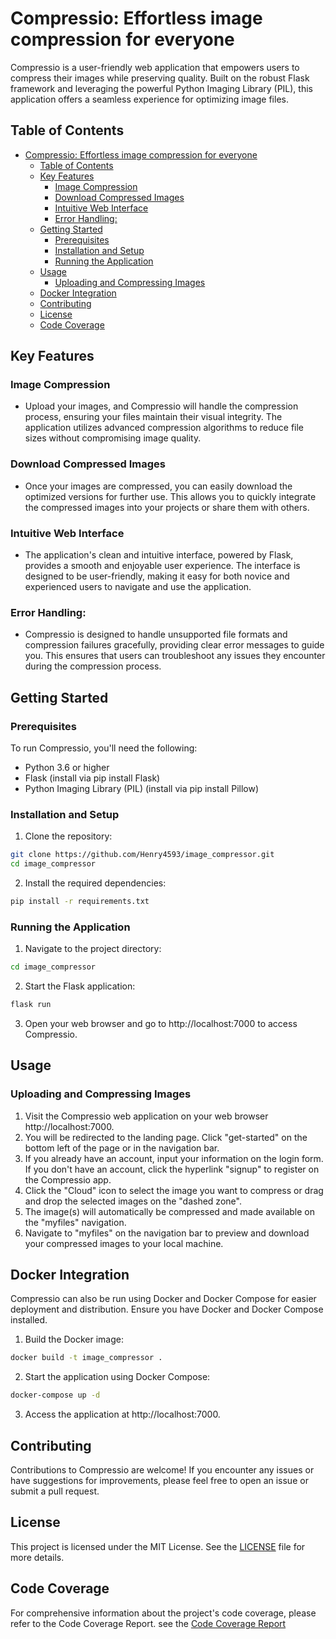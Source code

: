 # Compressio: Effortless image compression for everyone

Compressio is a user-friendly web application that empowers users to compress their images while preserving quality. Built on the robust Flask framework and leveraging the powerful Python Imaging Library (PIL), this application offers a seamless experience for optimizing image files.

## Table of Contents

- [Compressio: Effortless image compression for everyone](#compressio-effortless-image-compression-for-everyone)
  - [Table of Contents](#table-of-contents)
  - [Key Features](#key-features)
    - [Image Compression](#image-compression)
    - [Download Compressed Images](#download-compressed-images)
    - [Intuitive Web Interface](#intuitive-web-interface)
    - [Error Handling:](#error-handling)
  - [Getting Started](#getting-started)
    - [Prerequisites](#prerequisites)
    - [Installation and Setup](#installation-and-setup)
    - [Running the Application](#running-the-application)
  - [Usage](#usage)
    - [Uploading and Compressing Images](#uploading-and-compressing-images)
  - [Docker Integration](#docker-integration)
  - [Contributing](#contributing)
  - [License](#license)
  - [Code Coverage](#code-coverage)

## Key Features

### Image Compression

- Upload your images, and Compressio will handle the compression process, ensuring your files maintain their visual integrity. The application utilizes advanced compression algorithms to reduce file sizes without compromising image quality.

### Download Compressed Images

- Once your images are compressed, you can easily download the optimized versions for further use. This allows you to quickly integrate the compressed images into your projects or share them with others.

### Intuitive Web Interface

- The application's clean and intuitive interface, powered by Flask, provides a smooth and enjoyable user experience. The interface is designed to be user-friendly, making it easy for both novice and experienced users to navigate and use the application.

### Error Handling: 

- Compressio is designed to handle unsupported file formats and compression failures gracefully, providing clear error messages to guide you. This ensures that users can troubleshoot any issues they encounter during the compression process.

## Getting Started

### Prerequisites
To run Compressio, you'll need the following:

- Python 3.6 or higher
- Flask (install via pip install Flask)
- Python Imaging Library (PIL) (install via pip install Pillow)

### Installation and Setup

1. Clone the repository:

```bash
git clone https://github.com/Henry4593/image_compressor.git
cd image_compressor
```
2. Install the required dependencies:

```bash
pip install -r requirements.txt
```
### Running the Application

1. Navigate to the project directory:
```bash
cd image_compressor
```
2. Start the Flask application:
```bash
flask run
```
3. Open your web browser and go to http://localhost:7000 to access Compressio.

## Usage

### Uploading and Compressing Images

1. Visit the Compressio web application on your web browser http://localhost:7000.
2. You will be redirected to the landing page. Click "get-started" on the bottom left of the page or in the navigation bar.
3. If you already have an account, input your information on the login form. If you don't have an account, click the hyperlink "signup" to register on the Compressio app.
4. Click the "Cloud" icon to select the image you want to compress or drag and drop the selected images on the "dashed zone".
5. The image(s) will automatically be compressed and made available on the "myfiles" navigation.
6. Navigate to "myfiles" on the navigation bar to preview and download your compressed images to your local machine.

## Docker Integration
Compressio can also be run using Docker and Docker Compose for easier deployment and distribution.
Ensure you have Docker and Docker Compose installed.
1. Build the Docker image:
```bash
docker build -t image_compressor .
```
2. Start the application using Docker Compose:
```bash
docker-compose up -d
```
3. Access the application at http://localhost:7000.

##  Contributing

Contributions to Compressio are welcome! If you encounter any issues or have suggestions for improvements, please feel free to open an issue or submit a pull request.

## License

This project is licensed under the MIT License. See the [LICENSE](./LICENCE) file for more details.

## Code Coverage

For comprehensive information about the project's code coverage, please refer to the Code Coverage Report.
see the [Code Coverage Report](./CODE_COVERAGE.md)

